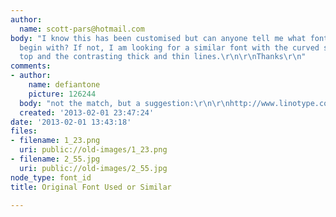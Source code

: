 ```yaml
---
author:
  name: scott-pars@hotmail.com
body: "I know this has been customised but can anyone tell me what font was used to
  begin with? If not, I am looking for a similar font with the curved serif at the
  top and the contrasting thick and thin lines.\r\n\r\nThanks\r\n"
comments:
- author:
    name: defiantone
    picture: 126244
  body: "not the match, but a suggestion:\r\n\r\nhttp://www.linotype.com/672553/memoriami-font.html"
  created: '2013-02-01 23:47:24'
date: '2013-02-01 13:43:18'
files:
- filename: 1_23.png
  uri: public://old-images/1_23.png
- filename: 2_55.jpg
  uri: public://old-images/2_55.jpg
node_type: font_id
title: Original Font Used or Similar

---
```


